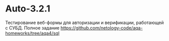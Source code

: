 # Auto-3.2.1
Тестирование веб-формы для авторизации и верификации, работающей с СУБД. Полное задание https://github.com/netology-code/aqa-homeworks/tree/aqa4/sql
